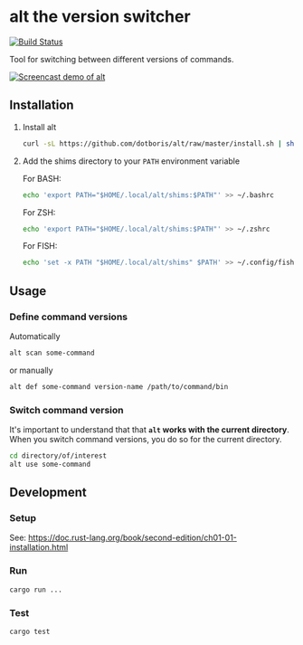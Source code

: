 # alt the version switcher

[![Build Status](https://travis-ci.org/dotboris/alt.svg?branch=master)](https://travis-ci.org/dotboris/alt)

Tool for switching between different versions of commands.

<a href="https://asciinema.org/a/195103?autoplay=1" target="_blank">
  <img alt="Screencast demo of alt" src="https://asciinema.org/a/195103.png" />
</a>

## Installation

1.  Install alt

    ```sh
    curl -sL https://github.com/dotboris/alt/raw/master/install.sh | sh -s
    ```

1.  Add the shims directory to your `PATH` environment variable

    For BASH:

    ```sh
    echo 'export PATH="$HOME/.local/alt/shims:$PATH"' >> ~/.bashrc
    ```

    For ZSH:

    ```sh
    echo 'export PATH="$HOME/.local/alt/shims:$PATH"' >> ~/.zshrc
    ```

    For FISH:

    ```sh
    echo 'set -x PATH "$HOME/.local/alt/shims" $PATH' >> ~/.config/fish/config.fish
    ```

## Usage

### Define command versions

Automatically

```sh
alt scan some-command
```

or manually

```sh
alt def some-command version-name /path/to/command/bin
```

### Switch command version

It's important to understand that that __`alt` works with the current
directory__. When you switch command versions, you do so for the current
directory.

```sh
cd directory/of/interest
alt use some-command
```

## Development

### Setup

See: https://doc.rust-lang.org/book/second-edition/ch01-01-installation.html

### Run

```sh
cargo run ...
```

### Test

```sh
cargo test
```
